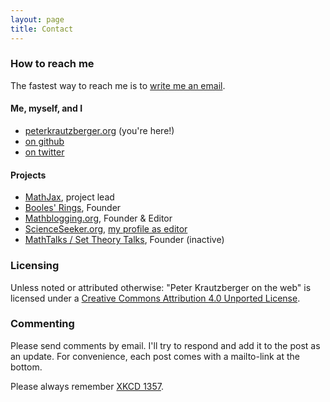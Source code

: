 ```yaml
---
layout: page
title: Contact
---
```



### How to reach me

The fastest way to reach me is to [write me an email](mailto:p.krautzberger@gmail.com).

#### Me, myself, and I

*   [peterkrautzberger.org](http://www.peterkrautzberger.org) (you're here!)
*   [on github](http://github.com/pkra)
*   [on twitter](http://twitter.com/pkrautz)

#### Projects

*   [MathJax](//mathjax.org), project lead
*   [Booles' Rings](http://boolesrings.org), Founder
*   [Mathblogging.org](http://www.mathblogging.org), Founder & Editor
*   [ScienceSeeker.org](http://www.scienceseeker.org), [my profile as editor](http://www.scienceseeker.org/p/about-scienceseeker.html)
*   [MathTalks / Set Theory Talks](http://settheory.mathtalks.org), Founder (inactive)

### Licensing

Unless noted or attributed otherwise: <span xmlns:dct="http://purl.org/dc/terms/" property="dct:title">"Peter Krautzberger on the web"</span> is licensed under a [Creative Commons Attribution 4.0 Unported License](https://creativecommons.org/licenses/by/4.0/).

### Commenting

Please send comments by email. I'll try to respond and add it to the post as an update. For convenience, each post comes with a mailto-link at the bottom.

Please always remember [XKCD 1357](http://xkcd.com/1357/).
